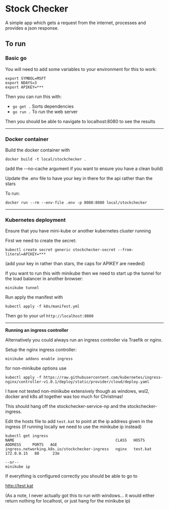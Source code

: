 # Stock Checker

A simple app which gets a request from the internet, processes and provides a json response.

## To run

### Basic go
You will need to add some variables to your environment for this to work:

```
export SYMBOL=MSFT
export NDAYS=3
export APIKEY=***
```

Then you can run this with:
- `go get .`   Sorts dependencies
- `go run .`   To run the web server

Then you should be able to navigate to localhost:8080 to see the results

---

### Docker container
Build the docker container with

```
docker build -t local/stockchecker .
```
(add the --no-cache argument if you want to ensure you have a clean build)

Update the .env file to have your key in there for the api rather than the stars

To run:
```
docker run --rm --env-file .env -p 8080:8080 local/stockchecker
```

---

### Kubernetes deployment
Ensure that you have mini-kube or another kubernetes cluster running 

First we need to create the secret:
```
kubectl create secret generic stockchecker-secret --from-literal=APIKEY=*** 
```
(add your key in rather than stars, the caps for APIKEY are needed)

If you want to run this with minikube then we need to start up the tunnel for the load balancer in another browser:

```
minikube tunnel
```

Run apply the manifest with

``` 
kubectl apply -f k8s/manifest.yml
```

Then go to your url
`http://localhost:8080`


---

**Running an ingress controller**

Alternatively you could always run an ingress controller via Traefik or nginx.

Setup the nginx ingress controller:
```
minikube addons enable ingress
```

for non-minikube options use 
```
kubectl apply -f https://raw.githubusercontent.com/kubernetes/ingress-nginx/controller-v1.0.1/deploy/static/provider/cloud/deploy.yaml
```
I have not tested non-minikube extensively though as windows, wsl2, docker and k8s all together was too much for Christmas!

This should hang off the stockchecker-service-np and the stockchecker-ingress. 

Edit the hosts file to add `test.kat` to point at the ip address given in the ingress (if running locally we need to use the minikube ip instead)
```
kubectl get ingress
NAME                                             CLASS   HOSTS      ADDRESS     PORTS   AGE
ingress.networking.k8s.io/stockchecker-ingress   nginx   test.kat   172.0.0.15   80      23m

--or--
minikube ip
```

If everything is configured correctly you should be able to go to 

http://test.kat

(As a note, I never actually got this to run with windows... it would either return nothing for localhost, or just hang for the minikube ip)